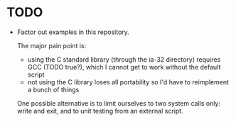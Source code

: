 # TODO

-   Factor out examples in this repository.

    The major pain point is:

    -   using the C standard library (through the ia-32 directory) requires GCC (TODO true?), which I cannot get to work without the default script
    -   not using the C library loses all portability so I'd have to reimplement a bunch of things

    One possible alternative is to limit ourselves to two system calls only: write and exit, and to unit testing from an external script.
